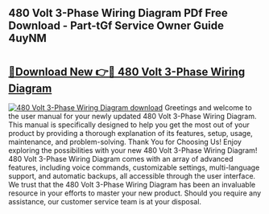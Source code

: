 ## 480 Volt 3-Phase Wiring Diagram PDf Free Download - Part-tGf Service Owner Guide 4uyNM

# <h2><a href="http://dfiyam0.blite.top/?on=480+Volt+3-Phase+Wiring+Diagram">🔗Download New 👉🔴 480 Volt 3-Phase Wiring Diagram</a></h2>

[![480 Volt 3-Phase Wiring Diagram download](https://i.imgur.com/lujVjoI.png)](http://dfiyam0.blite.top/?on=480+Volt+3-Phase+Wiring+Diagram)
Greetings and welcome to the user manual for your newly updated 480 Volt 3-Phase Wiring Diagram. This manual is specifically designed to help you get the most out of your product by providing a thorough explanation of its features, setup, usage, maintenance, and problem-solving. Thank You for Choosing Us! Enjoy exploring the possibilities with your new 480 Volt 3-Phase Wiring Diagram! 480 Volt 3-Phase Wiring Diagram comes with an array of advanced features, including voice commands, customizable settings, multi-language support, and automatic backups, all accessible through the user interface. We trust that the 480 Volt 3-Phase Wiring Diagram has been an invaluable resource in your efforts to master your new product. Should you require any assistance, our customer service team is at your disposal.
